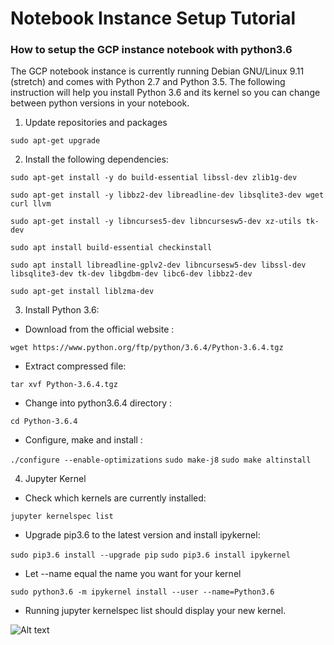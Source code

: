 # Notebook Instance Setup Tutorial

### How to setup the GCP instance notebook with python3.6

The GCP notebook instance is currently running Debian GNU/Linux 9.11 (stretch) and comes with Python 2.7 and Python 3.5. The following instruction will help you install Python 3.6 and its kernel so you can change between python versions in your notebook.

1. Update repositories and packages

```sudo apt-get upgrade```

2. Install the following dependencies:

```sudo apt-get install -y do build-essential libssl-dev zlib1g-dev```

```sudo apt-get install -y libbz2-dev libreadline-dev libsqlite3-dev wget curl llvm```

```sudo apt-get install -y libncurses5-dev libncursesw5-dev xz-utils tk-dev```

```sudo apt install build-essential checkinstall```

```sudo apt install libreadline-gplv2-dev libncursesw5-dev libssl-dev libsqlite3-dev tk-dev libgdbm-dev libc6-dev libbz2-dev```

```sudo apt-get install liblzma-dev```

3. Install Python 3.6:

* Download from the official website :

```wget https://www.python.org/ftp/python/3.6.4/Python-3.6.4.tgz```

* Extract compressed file:

```tar xvf Python-3.6.4.tgz```

* Change into python3.6.4 directory :

```cd Python-3.6.4```

* Configure, make and install :

```./configure --enable-optimizations```
```sudo make-j8```
```sudo make altinstall```

4. Jupyter Kernel

* Check which kernels are currently installed:

```jupyter kernelspec list```

* Upgrade pip3.6 to the latest version and install ipykernel:

```sudo pip3.6 install --upgrade pip```
```sudo pip3.6 install ipykernel```

* Let --name equal the name you want for your kernel

```sudo python3.6 -m ipykernel install --user --name=Python3.6```

* Running jupyter kernelspec list should display your new kernel.

![Alt text](/images/kernelsnip.PNG?raw=true "Kernelspec output")
